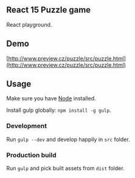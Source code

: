 ## React 15 Puzzle game

React playground.

## Demo
[http://www.preview.cz/puzzle/src/puzzle.html](http://www.preview.cz/puzzle/src/puzzle.html)

## Usage

Make sure you have [Node](https://nodejs.org) installed.

Install gulp globally: `npm install -g gulp`.

### Development

Run `gulp --dev` and develop happily in `src` folder.

### Production build

Run `gulp` and pick built assets from `dist` folder.
